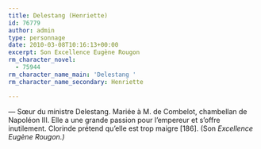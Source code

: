 ```yaml
---
title: Delestang (Henriette)
id: 76779
author: admin
type: personnage
date: 2010-03-08T10:16:13+00:00
excerpt: Son Excellence Eugène Rougon
rm_character_novel:
  - 75944
rm_character_name_main: 'Delestang '
rm_character_name_secondary: Henriette

---
```

— Sœur du ministre Delestang. Mariée à M. de Combelot, chambellan de Napoléon III. Elle a une grande passion pour l&rsquo;empereur et s&rsquo;offre inutilement. Clorinde prétend qu&rsquo;elle est trop maigre [186]. (Son _Excellence Eugène Rougon.)_